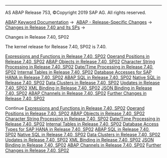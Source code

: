   

* * *

AS ABAP Release 753, ©Copyright 2019 SAP AG. All rights reserved.

[ABAP Keyword Documentation](javascript:call_link\('abenabap.htm'\)) →  [ABAP - Release-Specific Changes](javascript:call_link\('abennews.htm'\)) →  [Changes in Release 7.40 and Its SPs](javascript:call_link\('abennews-740.htm'\)) → 

Changes in Release 7.40, SP02

The kernel release for Release 7.40, SP02 is 7.40.

[Expressions and Functions in Release 7.40, SP02](javascript:call_link\('abennews-740-expressions.htm'\))
[Operand Positions in Release 7.40, SP02](javascript:call_link\('abennews-740-operand_positions.htm'\))
[ABAP Objects in Release 7.40, SP02](javascript:call_link\('abennews-740-abap_objects.htm'\))
[Character String Processing in Release 7.40, SP02](javascript:call_link\('abennews-740-character_processing.htm'\))
[Date/Time Processing in Release 7.40, SP02](javascript:call_link\('abennews-740-date_time_processing.htm'\))
[Internal Tables in Release 7.40, SP02](javascript:call_link\('abennews-740-itab.htm'\))
[Database Accesses for SAP HANA in Release 7.40, SP02](javascript:call_link\('abennews-740-sql.htm'\))
[ABAP SQL in Release 7.40, SP02](javascript:call_link\('abennews-740-open_sql.htm'\))
[Native SQL in Release 7.40, SP02](javascript:call_link\('abennews-740-native_sql.htm'\))
[Data Clusters in Release 7.40, SP02](javascript:call_link\('abennews-740-data_cluster.htm'\))
[Updates in Release 7.40, SP02](javascript:call_link\('abennews-740-update.htm'\))
[XML Binding in Release 7.40, SP02](javascript:call_link\('abennews-740-xml.htm'\))
[JSON Binding in Release 7.40, SP02](javascript:call_link\('abennews-740-json.htm'\))
[ABAP Channels in Release 7.40, SP02](javascript:call_link\('abennews-740-abap_channels.htm'\))
[Further Changes in Release 7.40, SP02](javascript:call_link\('abennews-740-others.htm'\))

Continue
[Expressions and Functions in Release 7.40, SP02](javascript:call_link\('abennews-740-expressions.htm'\))
[Operand Positions in Release 7.40, SP02](javascript:call_link\('abennews-740-operand_positions.htm'\))
[ABAP Objects in Release 7.40, SP02](javascript:call_link\('abennews-740-abap_objects.htm'\))
[Character String Processing in Release 7.40, SP02](javascript:call_link\('abennews-740-character_processing.htm'\))
[Date/Time Processing in Release 7.40, SP02](javascript:call_link\('abennews-740-date_time_processing.htm'\))
[Internal Tables in Release 7.40, SP02](javascript:call_link\('abennews-740-itab.htm'\))
[Database Access Types for SAP HANA in Release 7.40, SP02](javascript:call_link\('abennews-740-sql.htm'\))
[ABAP SQL in Release 7.40, SP02](javascript:call_link\('abennews-740-open_sql.htm'\))
[Native SQL in Release 7.40, SP02](javascript:call_link\('abennews-740-native_sql.htm'\))
[Data Clusters in Release 7.40, SP02](javascript:call_link\('abennews-740-data_cluster.htm'\))
[Updates in Release 7.40, SP02](javascript:call_link\('abennews-740-update.htm'\))
[XML Binding in Release 7.40, SP02](javascript:call_link\('abennews-740-xml.htm'\))
[JSON Binding in Release 7.40, SP02](javascript:call_link\('abennews-740-json.htm'\))
[ABAP Channels in Release 7.40, SP02](javascript:call_link\('abennews-740-abap_channels.htm'\))
[Further Changes in Release 7.40, SP02](javascript:call_link\('abennews-740-others.htm'\))